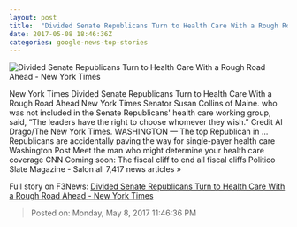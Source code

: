 ```yaml
---
layout: post
title:  "Divided Senate Republicans Turn to Health Care With a Rough Road Ahead - New York Times"
date: 2017-05-08 18:46:36Z
categories: google-news-top-stories
---
```


![Divided Senate Republicans Turn to Health Care With a Rough Road Ahead - New York Times](https://static01.nyt.com/images/2017/05/09/us/09health1/09health1-facebookJumbo.jpg)

New York Times Divided Senate Republicans Turn to Health Care With a Rough Road Ahead New York Times Senator Susan Collins of Maine. who was not included in the Senate Republicans' health care working group, said, “The leaders have the right to choose whomever they wish.” Credit Al Drago/The New York Times. WASHINGTON — The top Republican in ... Republicans are accidentally paving the way for single-payer health care Washington Post Meet the man who might determine your health care coverage CNN Coming soon: The fiscal cliff to end all fiscal cliffs Politico Slate Magazine - Salon all 7,417 news articles »


Full story on F3News: [Divided Senate Republicans Turn to Health Care With a Rough Road Ahead - New York Times](http://www.f3nws.com/n/AHCgME)

> Posted on: Monday, May 8, 2017 11:46:36 PM
